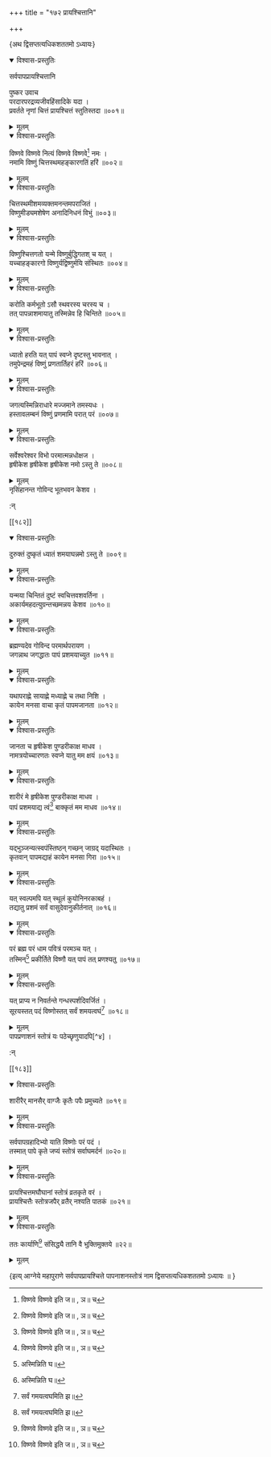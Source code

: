 +++
title = "१७२ प्रायश्चित्तानि"

+++

\{अथ द्विसप्तत्यधिकशततमो ऽध्यायः\}


<details open><summary>विश्वास-प्रस्तुतिः</summary>

सर्वपापप्रायश्चित्तानि  
    
पुष्कर उवाच  
परदारपरद्रव्यजीवहिंसादिके यदा ।  
प्रवर्तते नृणां चित्तं प्रायश्चित्तं स्तुतिस्तदा   ॥००१॥
</details>

<details><summary>मूलम्</summary>

सर्वपापप्रायश्चित्तानि  
    
पुष्कर उवाच  
परदारपरद्रव्यजीवहिंसादिके यदा ।  
प्रवर्तते नृणां चित्तं प्रायश्चित्तं स्तुतिस्तदा   ॥००१॥
</details>  

<details open><summary>विश्वास-प्रस्तुतिः</summary>

विष्णवे विष्णवे नित्यं विष्णवे विष्णवे[^१] नमः   ।  
नमामि विष्णुं चित्तस्थमहङ्कारगतिं हरिं ॥००२॥
</details>

<details><summary>मूलम्</summary>

विष्णवे विष्णवे नित्यं विष्णवे विष्णवे[^१] नमः   ।  
नमामि विष्णुं चित्तस्थमहङ्कारगतिं हरिं ॥००२॥
</details>  

<details open><summary>विश्वास-प्रस्तुतिः</summary>

चित्तस्थमीशमव्यक्तमनन्तमपराजितं ।  
विष्णुमीड्यमशेषेण अनादिनिधनं विभुं   ॥००३॥
</details>

<details><summary>मूलम्</summary>

चित्तस्थमीशमव्यक्तमनन्तमपराजितं ।  
विष्णुमीड्यमशेषेण अनादिनिधनं विभुं   ॥००३॥
</details>  

<details open><summary>विश्वास-प्रस्तुतिः</summary>

विष्णुश्चित्तगतो यन्मे विष्णुर्बुद्धिगतश् च यत् ।  
यच्चाहङ्कारगो विष्णुर्यद्विष्णुर्मयि संस्थितः   ॥००४॥
</details>

<details><summary>मूलम्</summary>

विष्णुश्चित्तगतो यन्मे विष्णुर्बुद्धिगतश् च यत् ।  
यच्चाहङ्कारगो विष्णुर्यद्विष्णुर्मयि संस्थितः   ॥००४॥
</details>  

<details open><summary>विश्वास-प्रस्तुतिः</summary>

करोति कर्मभूतो ऽसौ स्थवरस्य चरस्य च ।  
तत् पापन्नाशमायातु तस्मिन्नेव हि चिन्तिते ॥००५॥
</details>

<details><summary>मूलम्</summary>

करोति कर्मभूतो ऽसौ स्थवरस्य चरस्य च ।  
तत् पापन्नाशमायातु तस्मिन्नेव हि चिन्तिते ॥००५॥
</details>  

<details open><summary>विश्वास-प्रस्तुतिः</summary>

ध्यातो हरति यत् पापं स्वप्ने दृष्टस्तु भावनात्   ।  
तमुपेन्द्रमहं विष्णुं प्रणतार्तिहरं हरिं   ॥००६॥
</details>

<details><summary>मूलम्</summary>

ध्यातो हरति यत् पापं स्वप्ने दृष्टस्तु भावनात्   ।  
तमुपेन्द्रमहं विष्णुं प्रणतार्तिहरं हरिं   ॥००६॥
</details>  

<details open><summary>विश्वास-प्रस्तुतिः</summary>

जगत्यस्मिन्निराधारे मज्जमाने तमस्यधः ।  
हस्तावलम्बनं विष्णुं प्रणमामि परात् परं   ॥००७॥
</details>

<details><summary>मूलम्</summary>

जगत्यस्मिन्निराधारे मज्जमाने तमस्यधः ।  
हस्तावलम्बनं विष्णुं प्रणमामि परात् परं   ॥००७॥
</details>  

<details open><summary>विश्वास-प्रस्तुतिः</summary>

सर्वेश्वरेश्वर विभो परमात्मन्नधोक्षज ।  
हृषीकेश हृषीकेश हृषीकेश नमो ऽस्तु ते   ॥००८॥
</details>

<details><summary>मूलम्</summary>

सर्वेश्वरेश्वर विभो परमात्मन्नधोक्षज ।  
हृषीकेश हृषीकेश हृषीकेश नमो ऽस्तु ते   ॥००८॥
</details>  
नृसिंहानन्त गोविन्द भूतभवन केशव ।  
    
:न्  
    
[^१]: विष्णवे विष्णवे इति ज॥ , ञ॥ च  

[[१८२]]
    

<details open><summary>विश्वास-प्रस्तुतिः</summary>

दुरुक्तं दुष्कृतं ध्यातं शमयाघन्नमो ऽस्तु ते   ॥००९॥
</details>

<details><summary>मूलम्</summary>

दुरुक्तं दुष्कृतं ध्यातं शमयाघन्नमो ऽस्तु ते   ॥००९॥
</details>  

<details open><summary>विश्वास-प्रस्तुतिः</summary>

यन्मया चिन्तितं दुष्टं स्वचित्तवशवर्तिना ।  
अकार्यमहदत्युग्रन्तच्छमन्नय केशव ॥०१०॥
</details>

<details><summary>मूलम्</summary>

यन्मया चिन्तितं दुष्टं स्वचित्तवशवर्तिना ।  
अकार्यमहदत्युग्रन्तच्छमन्नय केशव ॥०१०॥
</details>  

<details open><summary>विश्वास-प्रस्तुतिः</summary>

ब्रह्मण्यदेव गोविन्द परमार्थपरायण ।  
जगन्नाथ जगद्धातः पापं प्रशमयाच्युत ॥०११॥
</details>

<details><summary>मूलम्</summary>

ब्रह्मण्यदेव गोविन्द परमार्थपरायण ।  
जगन्नाथ जगद्धातः पापं प्रशमयाच्युत ॥०११॥
</details>  

<details open><summary>विश्वास-प्रस्तुतिः</summary>

यथापराह्णे सायाह्णे मध्याह्णे च तथा निशि ।  
कायेन मनसा वाचा कृतं पापमजानता ॥०१२॥
</details>

<details><summary>मूलम्</summary>

यथापराह्णे सायाह्णे मध्याह्णे च तथा निशि ।  
कायेन मनसा वाचा कृतं पापमजानता ॥०१२॥
</details>  

<details open><summary>विश्वास-प्रस्तुतिः</summary>

जानता च हृषीकेश पुण्डरीकाक्ष माधव   ।  
नामत्रयोच्चारणतः स्वप्ने यातु मम क्षयं ॥०१३॥
</details>

<details><summary>मूलम्</summary>

जानता च हृषीकेश पुण्डरीकाक्ष माधव   ।  
नामत्रयोच्चारणतः स्वप्ने यातु मम क्षयं ॥०१३॥
</details>  

<details open><summary>विश्वास-प्रस्तुतिः</summary>

शारीरं मे हृषीकेश पुण्डरीकाक्ष माधव   ।  
पापं प्रशमयाद्य त्वं[^१] बाक्कृतं मम माधव   ॥०१४॥
</details>

<details><summary>मूलम्</summary>

शारीरं मे हृषीकेश पुण्डरीकाक्ष माधव   ।  
पापं प्रशमयाद्य त्वं[^१] बाक्कृतं मम माधव   ॥०१४॥
</details>  

<details open><summary>विश्वास-प्रस्तुतिः</summary>

यद्भुञ्जन्यत्स्वपंस्तिष्ठन् गच्छन् जाग्रद् यदास्थितः   ।  
कृतवान् पापमद्याहं कायेन मनसा गिरा ॥०१५॥
</details>

<details><summary>मूलम्</summary>

यद्भुञ्जन्यत्स्वपंस्तिष्ठन् गच्छन् जाग्रद् यदास्थितः   ।  
कृतवान् पापमद्याहं कायेन मनसा गिरा ॥०१५॥
</details>  

<details open><summary>विश्वास-प्रस्तुतिः</summary>

यत् स्वल्पमपि यत् स्थूलं कुयोनिनरकाबहं ।  
तद्यातु प्रशमं सर्वं वासुदेवानुकीर्तनात् ॥०१६॥
</details>

<details><summary>मूलम्</summary>

यत् स्वल्पमपि यत् स्थूलं कुयोनिनरकाबहं ।  
तद्यातु प्रशमं सर्वं वासुदेवानुकीर्तनात् ॥०१६॥
</details>  

<details open><summary>विश्वास-प्रस्तुतिः</summary>

परं ब्रह्म परं धाम पवित्रं परमञ्च यत् ।  
तस्मिन्[^२] प्रकीर्तिते विष्णौ यत् पापं तत् प्रणश्यतु   ॥०१७॥
</details>

<details><summary>मूलम्</summary>

परं ब्रह्म परं धाम पवित्रं परमञ्च यत् ।  
तस्मिन्[^२] प्रकीर्तिते विष्णौ यत् पापं तत् प्रणश्यतु   ॥०१७॥
</details>  

<details open><summary>विश्वास-प्रस्तुतिः</summary>

यत् प्राप्य न निवर्तन्ते गन्धस्पर्शदिवर्जितं ।  
सूरयस्तत् पदं विष्णोस्तत् सर्वं शमयत्वघं[^३]   ॥०१८॥
</details>

<details><summary>मूलम्</summary>

यत् प्राप्य न निवर्तन्ते गन्धस्पर्शदिवर्जितं ।  
सूरयस्तत् पदं विष्णोस्तत् सर्वं शमयत्वघं[^३]   ॥०१८॥
</details>  
पापप्रणाशनं स्तोत्रं यः पठेच्छृणुयादपि[^४]   ।  
    
:न्  
    
[^१]: प्रशमात्यर्थमिति ख॥ , घ॥ , ज॥ च  
    
[^२]: अस्मिन्निति घ॥  
    
[^३]: सर्वं गमयत्वघमिति झ॥  
    
[^४]: यः पटेच्छ्रद्धया नर इति ज॥ , झ॥ च । यः  
पठेच्छृणुयान्नर इति ञ॥  

[[१८३]]
    

<details open><summary>विश्वास-प्रस्तुतिः</summary>

शारीरैर् मानसैर् वाग्जैः कृतैः पपैः प्रमुच्यते   ॥०१९॥
</details>

<details><summary>मूलम्</summary>

शारीरैर् मानसैर् वाग्जैः कृतैः पपैः प्रमुच्यते   ॥०१९॥
</details>  

<details open><summary>विश्वास-प्रस्तुतिः</summary>

सर्वपापग्रहादिभ्यो याति विष्णोः परं पदं ।  
तस्मात् पापे कृते जप्यं स्तोत्रं सर्वाघमर्दनं   ॥०२०॥
</details>

<details><summary>मूलम्</summary>

सर्वपापग्रहादिभ्यो याति विष्णोः परं पदं ।  
तस्मात् पापे कृते जप्यं स्तोत्रं सर्वाघमर्दनं   ॥०२०॥
</details>  

<details open><summary>विश्वास-प्रस्तुतिः</summary>

प्रायश्चित्तमघौघानां स्तोत्रं व्रतकृते वरं   ।  
प्रायश्चित्तैः स्तोत्रजपैर् व्रतैर् नश्यति पातकं ॥०२१॥
</details>

<details><summary>मूलम्</summary>

प्रायश्चित्तमघौघानां स्तोत्रं व्रतकृते वरं   ।  
प्रायश्चित्तैः स्तोत्रजपैर् व्रतैर् नश्यति पातकं ॥०२१॥
</details>  

<details open><summary>विश्वास-प्रस्तुतिः</summary>

ततः कार्याणि[^१] संसिद्ध्यै तानि वै भुक्तिमुक्तये  ॥२२॥
</details>

<details><summary>मूलम्</summary>

ततः कार्याणि[^१] संसिद्ध्यै तानि वै भुक्तिमुक्तये  ॥२२॥
</details>  
    
\{इत्य् आग्नेये महापुराणे सर्वपापप्रायश्चित्ते पापनाशनस्तोत्रं नाम द्विसप्तत्यधिकशततमो ऽध्यायः ॥  }
    